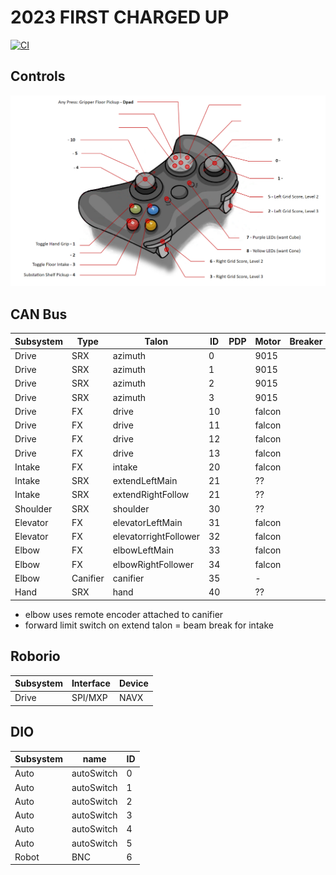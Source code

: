 
# 2023 FIRST CHARGED UP

[![CI](https://github.com/strykeforce/chargedup/actions/workflows/main.yml/badge.svg)](https://github.com/strykeforce/chargedup/actions/workflows/main.yml)

## Controls

![operator](docs/operator-controls.png)

## CAN Bus

| Subsystem  | Type     | Talon                 | ID | PDP | Motor  | Breaker |
| ---------- | -------- | --------------------- | -- | --- | ------ | ------- |
| Drive      | SRX      | azimuth               | 0  |     | 9015   |         |
| Drive      | SRX      | azimuth               | 1  |     | 9015   |         |
| Drive      | SRX      | azimuth               | 2  |     | 9015   |         |
| Drive      | SRX      | azimuth               | 3  |     | 9015   |         |
| Drive      | FX       | drive                 | 10 |     | falcon |         |
| Drive      | FX       | drive                 | 11 |     | falcon |         |
| Drive      | FX       | drive                 | 12 |     | falcon |         |
| Drive      | FX       | drive                 | 13 |     | falcon |         |
| Intake     | FX       | intake                | 20 |     | falcon |         |
| Intake     | SRX      | extendLeftMain        | 21 |     | ??     |         |
| Intake     | SRX      | extendRightFollow     | 21 |     | ??     |         |
| Shoulder   | SRX      | shoulder              | 30 |     | ??     |         |
| Elevator   | FX       | elevatorLeftMain      | 31 |     | falcon |         |
| Elevator   | FX       | elevatorrightFollower | 32 |     | falcon |         |
| Elbow      | FX       | elbowLeftMain         | 33 |     | falcon |         |
| Elbow      | FX       | elbowRightFollower    | 34 |     | falcon |         |
| Elbow      | Canifier | canifier              | 35 |     | -      |         |
| Hand       | SRX      | hand                  | 40 |     | ??     |         |

* elbow uses remote encoder attached to canifier
* forward limit switch on extend talon = beam break for intake


## Roborio
| Subsystem | Interface | Device | 
| --------- | --------- | ------ |
| Drive     | SPI/MXP   | NAVX   |


## DIO
| Subsystem | name       | ID |
| --------- | ---------- | -- |
| Auto      | autoSwitch | 0  |
| Auto      | autoSwitch | 1  |
| Auto      | autoSwitch | 2  |
| Auto      | autoSwitch | 3  |
| Auto      | autoSwitch | 4  |
| Auto      | autoSwitch | 5  |
| Robot     | BNC        | 6  |
